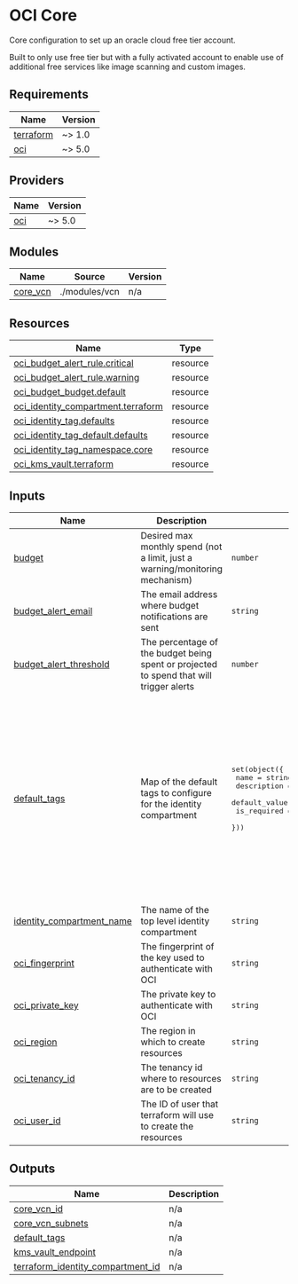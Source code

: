 # OCI Core

Core configuration to set up an oracle cloud free tier account.

Built to only use free tier but with a fully activated account to enable use of additional free services
like image scanning and custom images.

<!-- BEGIN_TF_DOCS -->
## Requirements

| Name | Version |
|------|---------|
| <a name="requirement_terraform"></a> [terraform](#requirement\_terraform) | ~> 1.0 |
| <a name="requirement_oci"></a> [oci](#requirement\_oci) | ~> 5.0 |

## Providers

| Name | Version |
|------|---------|
| <a name="provider_oci"></a> [oci](#provider\_oci) | ~> 5.0 |

## Modules

| Name | Source | Version |
|------|--------|---------|
| <a name="module_core_vcn"></a> [core\_vcn](#module\_core\_vcn) | ./modules/vcn | n/a |

## Resources

| Name | Type |
|------|------|
| [oci_budget_alert_rule.critical](https://registry.terraform.io/providers/oracle/oci/latest/docs/resources/budget_alert_rule) | resource |
| [oci_budget_alert_rule.warning](https://registry.terraform.io/providers/oracle/oci/latest/docs/resources/budget_alert_rule) | resource |
| [oci_budget_budget.default](https://registry.terraform.io/providers/oracle/oci/latest/docs/resources/budget_budget) | resource |
| [oci_identity_compartment.terraform](https://registry.terraform.io/providers/oracle/oci/latest/docs/resources/identity_compartment) | resource |
| [oci_identity_tag.defaults](https://registry.terraform.io/providers/oracle/oci/latest/docs/resources/identity_tag) | resource |
| [oci_identity_tag_default.defaults](https://registry.terraform.io/providers/oracle/oci/latest/docs/resources/identity_tag_default) | resource |
| [oci_identity_tag_namespace.core](https://registry.terraform.io/providers/oracle/oci/latest/docs/resources/identity_tag_namespace) | resource |
| [oci_kms_vault.terraform](https://registry.terraform.io/providers/oracle/oci/latest/docs/resources/kms_vault) | resource |

## Inputs

| Name | Description | Type | Default | Required |
|------|-------------|------|---------|:--------:|
| <a name="input_budget"></a> [budget](#input\_budget) | Desired max monthly spend (not a limit, just a warning/monitoring mechanism) | `number` | `5` | no |
| <a name="input_budget_alert_email"></a> [budget\_alert\_email](#input\_budget\_alert\_email) | The email address where budget notifications are sent | `string` | n/a | yes |
| <a name="input_budget_alert_threshold"></a> [budget\_alert\_threshold](#input\_budget\_alert\_threshold) | The percentage of the budget being spent or projected to spend that will trigger alerts | `number` | `90` | no |
| <a name="input_default_tags"></a> [default\_tags](#input\_default\_tags) | Map of the default tags to configure for the identity compartment | <pre>set(object({<br>    name          = string<br>    description   = string<br>    default_value = string<br>    is_required   = optional(bool, true)<br>  }))</pre> | <pre>[<br>  {<br>    "default_value": "UNTAGGED",<br>    "description": "The name of the resource",<br>    "name": "name"<br>  },<br>  {<br>    "default_value": "NOT_SET",<br>    "description": "The URL of the repository containing the code that deployed the resource",<br>    "name": "repo"<br>  },<br>  {<br>    "default_value": "terraform",<br>    "description": "The owner/tool that manages the resource e.g. manual or terraform",<br>    "name": "managed"<br>  }<br>]</pre> | no |
| <a name="input_identity_compartment_name"></a> [identity\_compartment\_name](#input\_identity\_compartment\_name) | The name of the top level identity compartment | `string` | `"terraform"` | no |
| <a name="input_oci_fingerprint"></a> [oci\_fingerprint](#input\_oci\_fingerprint) | The fingerprint of the key used to authenticate with OCI | `string` | n/a | yes |
| <a name="input_oci_private_key"></a> [oci\_private\_key](#input\_oci\_private\_key) | The private key to authenticate with OCI | `string` | n/a | yes |
| <a name="input_oci_region"></a> [oci\_region](#input\_oci\_region) | The region in which to create resources | `string` | n/a | yes |
| <a name="input_oci_tenancy_id"></a> [oci\_tenancy\_id](#input\_oci\_tenancy\_id) | The tenancy id where to resources are to be created | `string` | n/a | yes |
| <a name="input_oci_user_id"></a> [oci\_user\_id](#input\_oci\_user\_id) | The ID of user that terraform will use to create the resources | `string` | n/a | yes |

## Outputs

| Name | Description |
|------|-------------|
| <a name="output_core_vcn_id"></a> [core\_vcn\_id](#output\_core\_vcn\_id) | n/a |
| <a name="output_core_vcn_subnets"></a> [core\_vcn\_subnets](#output\_core\_vcn\_subnets) | n/a |
| <a name="output_default_tags"></a> [default\_tags](#output\_default\_tags) | n/a |
| <a name="output_kms_vault_endpoint"></a> [kms\_vault\_endpoint](#output\_kms\_vault\_endpoint) | n/a |
| <a name="output_terraform_identity_compartment_id"></a> [terraform\_identity\_compartment\_id](#output\_terraform\_identity\_compartment\_id) | n/a |
<!-- END_TF_DOCS -->
